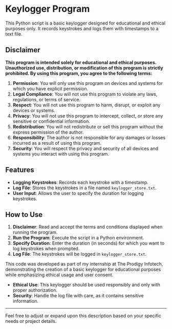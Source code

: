 # Keylogger Program

This Python script is a basic keylogger designed for educational and ethical purposes only. It records keystrokes and logs them with timestamps to a text file. 

## Disclaimer

**This program is intended solely for educational and ethical purposes. Unauthorized use, distribution, or modification of this program is strictly prohibited. By using this program, you agree to the following terms:**

1. **Permission**: You will only use this program on devices and systems for which you have explicit permission.
2. **Legal Compliance**: You will not use this program to violate any laws, regulations, or terms of service.
3. **Respect**: You will not use this program to harm, disrupt, or exploit any devices or systems.
4. **Privacy**: You will not use this program to intercept, collect, or store any sensitive or confidential information.
5. **Redistribution**: You will not redistribute or sell this program without the express permission of the author.
6. **Responsibility**: The author is not responsible for any damages or losses incurred as a result of using this program.
7. **Security**: You will respect the privacy and security of all devices and systems you interact with using this program.

## Features

- **Logging Keystrokes**: Records each keystroke with a timestamp.
- **Log File**: Stores the keystrokes in a file named `keylogger_store.txt`.
- **User Input**: Allows the user to specify the duration for logging keystrokes.

## How to Use

1. **Disclaimer**: Read and accept the terms and conditions displayed when running the program.
2. **Run the Program**: Execute the script in a Python environment.
3. **Specify Duration**: Enter the duration (in seconds) for which you want to log keystrokes when prompted.
4. **Log File**: The keystrokes will be logged in `keylogger_store.txt`.

This code was developed as part of my internship at The Prodigy Infotech, demonstrating the creation of a basic keylogger for educational purposes while emphasizing ethical usage and user consent.



- **Ethical Use**: This keylogger should be used responsibly and only with proper authorization.
- **Security**: Handle the log file with care, as it contains sensitive information.

---

Feel free to adjust or expand upon this description based on your specific needs or project details.
